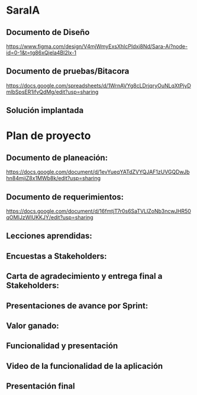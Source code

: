 # SaraIA

## Documento de Diseño
https://www.figma.com/design/V4mjWmyExsXhlcPIdxi8Nd/Sara-Ai?node-id=0-1&t=tg86xQjela4Bl2lx-1

## Documento de pruebas/Bitacora 
https://docs.google.com/spreadsheets/d/1WrnAVYg8cLDrjqryOuNLqXtPjyDmIbSpsER1ifvQdMg/edit?usp=sharing

## Solución implantada

# Plan de proyecto
## Documento de planeación:
https://docs.google.com/document/d/1evYueqYATdZVYQJAF1zUVGQDwJbhn84mjiZ8x1MWb8k/edit?usp=sharing

## Documento de requerimientos:
https://docs.google.com/document/d/16fmtjT7r0s6SaTVLlZoNb3ncwJHR50qOMIJzWIUKKJY/edit?usp=sharing

## Lecciones aprendidas:

## Encuestas a Stakeholders:

## Carta de agradecimiento y entrega final a Stakeholders:

## Presentaciones de avance por Sprint:

## Valor ganado:

## Funcionalidad y presentación

## Video de la funcionalidad de la aplicación

## Presentación final
